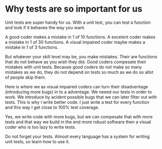 # Why tests are so important for us

Unit tests are super handy for us.
With a unit test, you can test a function and look if it behaves the way you want.

A good coder makes a mistake in 1 of 10 functions.
A excelent coder makes a mistake in 1 of 30 functions.
A visual impaired coder maybe makes a mistake in 1 of 3 functions.

But whatever your skill level may be, you make mistakes. Their are functions that do not behave as you wish they did.
Good coders compesate their mistakes with unit tests. 
Because good coders do not make so many mistakes as we do, they do not depend on tests so much as we do so allot of people skip them.

Here is where we as visual impaired coders can turn their disadventage (introducing more bugs) in to a adventage.
We neeed our tests in order to work. 
We introduce by acident possible bugs that we can later filter out with tests.
This is why I write better code. I just write a test for every function and this way I get close to 100% test coverage.

Yes, we write code with more bugs, but we can compesate that with more tests and that way we build in the end more robust software then a visual coder who is too lazy to write tests.

Do not forget your tests. Almost every language has a system for writing unit tests, so learn how to use it.

